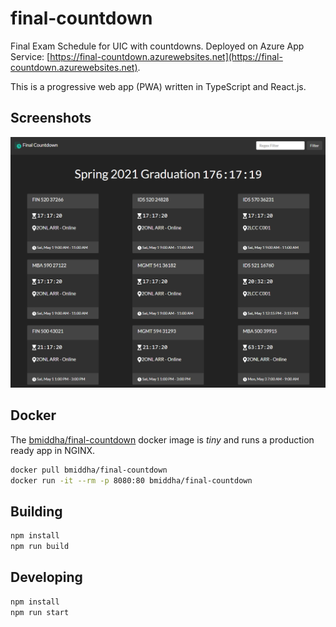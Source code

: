 # final-countdown

Final Exam Schedule for UIC with countdowns. Deployed on Azure App Service: [https://final-countdown.azurewebsites.net](https://final-countdown.azurewebsites.net).

This is a progressive web app (PWA) written in TypeScript and React.js.

## Screenshots

![Screenshot](https://github.com/bmiddha/final-countdown/raw/master/screenshots/ss-1.png)

## Docker

The [bmiddha/final-countdown](https://hub.docker.com/r/bmiddha/final-countdown) docker image is _tiny_ and runs a production ready app in NGINX.

```sh
docker pull bmiddha/final-countdown
docker run -it --rm -p 8080:80 bmiddha/final-countdown
```

## Building

```sh
npm install
npm run build
```

## Developing

```sh
npm install
npm run start
```
